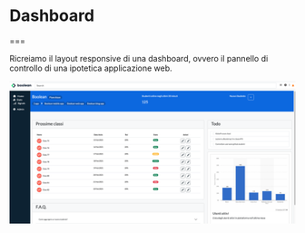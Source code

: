 # Dashboard

===

Ricreiamo il layout responsive di una dashboard, ovvero il pannello di controllo di una ipotetica applicazione web.

<p align="center"><img src="img_project/img.png" width="800" alt="Laravel Logo"></p>